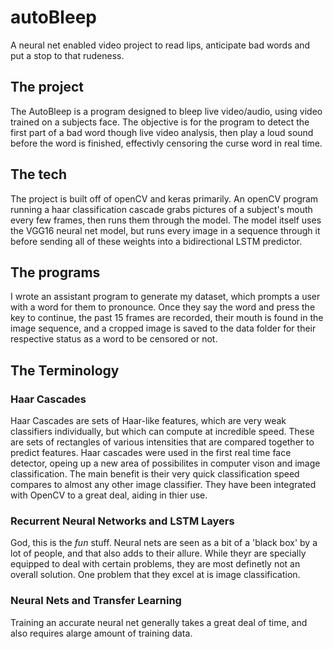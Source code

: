 # autoBleep
A neural net enabled video project to read lips, anticipate bad words and put a stop to that rudeness.

## The project
The AutoBleep is a program designed to bleep live video/audio, using video trained on a subjects face. The objective is for the program to detect the first part of a bad word though live video analysis, then play a loud sound before the word is finished, effectivly censoring the curse word in real time.

## The tech
The project is built off of openCV and keras primarily. An openCV program running a haar classification cascade grabs pictures of a subject's mouth every few frames, then runs them through the model. The model itself uses the VGG16 neural net model, but runs every image in a sequence through it before sending all of these weights into a bidirectional LSTM predictor.

## The programs
I wrote an assistant program to generate my dataset, which prompts a user with a word for them to pronounce. Once they say the word and press the key to continue, the past 15 frames are recorded, their mouth is found in the image sequence, and a cropped image is saved to the data folder for their respective status as a word to be censored or not.

## The Terminology
### Haar Cascades
Haar Cascades are sets of Haar-like features, which are very weak classifiers individually, but which can compute at incredible speed. These are sets of rectangles of various intensities that are compared together to predict features.
Haar cascades were used in the first real time face detector, opeing up a new area of possibilites in computer vison and image classification. The main benefit is their very quick classification speed compares to almost any other image classifier. They have been integrated with OpenCV to a great deal, aiding in thier use.

### Recurrent Neural Networks and LSTM Layers
God, this is the _fun_ stuff. Neural nets are seen as a bit of a 'black box' by a lot of people, and that also adds to their allure. While theyr are specially equipped to deal with certain problems, they are most definetly not an overall solution.
One problem that they excel at is image classification.

### Neural Nets and Transfer Learning
Training an accurate neural net generally takes a great deal of time, and also requires alarge amount of training data.
